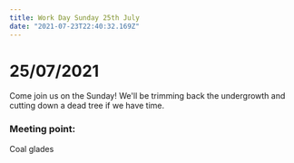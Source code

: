 ```yaml
---
title: Work Day Sunday 25th July
date: "2021-07-23T22:40:32.169Z"
---
```

#  25/07/2021

Come join us on the Sunday!  We'll be trimming back the undergrowth and cutting down a dead tree if we have time.

### Meeting point:
Coal glades